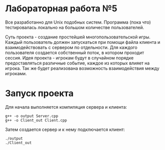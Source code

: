 # Лабораторная работа №5
Все разработанно для Unix подобных систем.
Программа (пока что) тестировалась локально на большом количестве пользователей.

Суть проекта - создание простейшей многопользовательской игры. Каждый пользователь должен запускаться при помощи файла клиента и взаимодействовать с сервером по отдельности.
Для каждого пользователя создается собственный поток, в котором проходит сессия. 
Идея проекта - игрокам будут в случайном порядке предоставляться различные событие, каждое из которых влияет на игрока. 
Так же будет реализована возможность взаимодействия между игроками.

# Запуск проекта
Для начала выполняется компиляция сервера и клиента:
```
g++ -o output Server.cpp
g++ -o Client_out Client.cpp
```
Затем создается сервер и к нему подключается клиент:
```
./output
./Client_out
```
